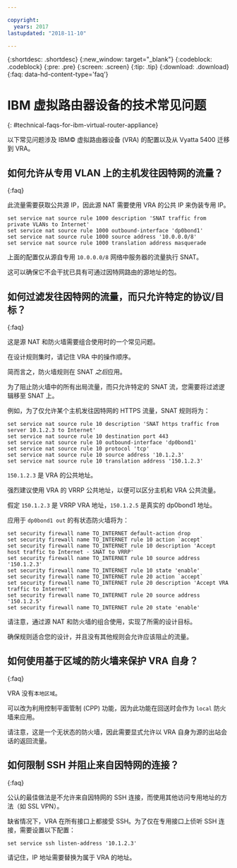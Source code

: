 ```yaml
---

copyright:
  years: 2017
lastupdated: "2018-11-10"

---
```


{:shortdesc: .shortdesc}
{:new_window: target="_blank"}
{:codeblock: .codeblock}
{:pre: .pre}
{:screen: .screen}
{:tip: .tip}
{:download: .download}
{:faq: data-hd-content-type='faq'}

# IBM 虚拟路由器设备的技术常见问题
{: #technical-faqs-for-ibm-virtual-router-appliance}

以下常见问题涉及 IBM© 虚拟路由器设备 (VRA) 的配置以及从 Vyatta 5400 迁移到 VRA。

## 如何允许从专用 VLAN 上的主机发往因特网的流量？
{:faq}

此流量需要获取公共源 IP，因此源 NAT 需要使用 VRA 的公共 IP 来伪装专用 IP。

```
set service nat source rule 1000 description 'SNAT traffic from private VLANs to Internet'
set service nat source rule 1000 outbound-interface 'dp0bond1'
set service nat source rule 1000 source address '10.0.0.0/8'
set service nat source rule 1000 translation address masquerade
```

上面的配置仅从源自专用 `10.0.0.0/8` 网络中服务器的流量执行 SNAT。

这可以确保它不会干扰已具有可通过因特网路由的源地址的包。

## 如何过滤发往因特网的流量，而只允许特定的协议/目标？
{:faq}

这是源 NAT 和防火墙需要组合使用时的一个常见问题。

在设计规则集时，请记住 VRA 中的操作顺序。

简而言之，防火墙规则在 SNAT *之后*应用。

为了阻止防火墙中的所有出局流量，而只允许特定的 SNAT 流，您需要将过滤逻辑移至 SNAT 上。

例如，为了仅允许某个主机发往因特网的 HTTPS 流量，SNAT 规则将为：

```
set service nat source rule 10 description 'SNAT https traffic from server 10.1.2.3 to Internet'
set service nat source rule 10 destination port 443
set service nat source rule 10 outbound-interface 'dp0bond1'
set service nat source rule 10 protocol 'tcp'
set service nat source rule 10 source address '10.1.2.3'
set service nat source rule 10 translation address '150.1.2.3'
```

`150.1.2.3` 是 VRA 的公共地址。 

强烈建议使用 VRA 的 VRRP 公共地址，以便可以区分主机和 VRA 公共流量。

假定 `150.1.2.3` 是 VRRP VRA 地址，`150.1.2.5` 是真实的 dp0bond1 地址。

应用于 `dp0bond1 out` 的有状态防火墙将为：

```
set security firewall name TO_INTERNET default-action drop
set security firewall name TO_INTERNET rule 10 action `accept`
set security firewall name TO_INTERNET rule 10 description 'Accept host traffic to Internet - SNAT to VRRP'
set security firewall name TO_INTERNET rule 10 source address '150.1.2.3'
set security firewall name TO_INTERNET rule 10 state 'enable'
set security firewall name TO_INTERNET rule 20 action `accept`
set security firewall name TO_INTERNET rule 20 description 'Accept VRA traffic to Internet'
set security firewall name TO_INTERNET rule 20 source address '150.1.2.5'
set security firewall name TO_INTERNET rule 20 state 'enable'
```

请注意，通过源 NAT 和防火墙的组合使用，实现了所需的设计目标。 

确保规则适合您的设计，并且没有其他规则会允许应该阻止的流量。 

## 如何使用基于区域的防火墙来保护 VRA 自身？
{:faq}

VRA 没有`本地区域`。

可以改为利用控制平面管制 (CPP) 功能，因为此功能在回送时会作为 `local` 防火墙来应用。

请注意，这是一个无状态的防火墙，因此需要显式允许以 VRA 自身为源的出站会话的返回流量。

## 如何限制 SSH 并阻止来自因特网的连接？
{:faq}

公认的最佳做法是不允许来自因特网的 SSH 连接，而使用其他访问专用地址的方法（如 SSL VPN）。

缺省情况下，VRA 在所有接口上都接受 SSH。为了仅在专用接口上侦听 SSH 连接，需要设置以下配置：

```
set service ssh listen-address '10.1.2.3'
```

请记住，IP 地址需要替换为属于 VRA 的地址。
